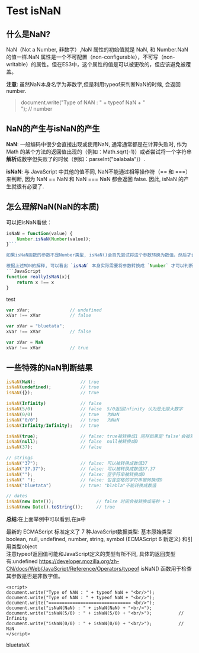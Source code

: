 
Test isNaN
==========
什么是NaN?
---------
NaN（Not a Number, 非数字）,NaN 属性的初始值就是 NaN, 和 Number.NaN 的值一样.NaN 属性是一个不可配置（non-configurable），不可写（non-writable）的属性。但在ES3中，这个属性的值是可以被更改的，但应该避免被覆盖。<br/>

**注意**: 虽然NaN本身名字为非数字,但是利用typeof来判断NaN的时候, 会返回number.

>document.write("Type of NAN : " + typeof NaN + "<br/>");    // number


NaN的产生与isNaN的产生
--------------------
**NaN**: 一般编码中很少会直接出现或使用NaN, 通常通常都是在计算失败时, 作为 Math 的某个方法的返回值出现的（例如：Math.sqrt(-1)）或者尝试将一个字符串**解析**成数字但失败了的时候（例如：parseInt("balabala")）.

**isNaN**: 与 JavaScript 中其他的值不同, NaN不能通过相等操作符（== 和 ===）来判断, 因为 NaN == NaN 和 NaN === NaN 都会返回 false. 因此, isNaN 的产生就很有必要了.

怎么理解NaN(NaN的本质)
--------------------
可以把isNaN看做：

```JavaScript
isNaN = function(value) {
    Number.isNaN(Number(value));
}```

如果isNaN函数的参数不是Number类型, isNaN()会首先尝试将这个参数转换为数值，然后才会对转换后的结果是否是NaN进行判断。因此，对于能被强制转换为有效的非NaN数值来说（ 值得一提的是，空字符串和布尔值会被强制转换为数值0或1），返回false值也许会让人感觉莫名其妙。比如说，空字符串就明显”不是数值“（not a number）。这种怪异行为起源于：“不是数值”（not a number）在基于IEEE-754数值的浮点计算体制中代表了一种特定的含义。isNaN函数其实等同于回答了这样一个问题：这个值被强制转换成数值时会不会返回IEEE-754​中所谓的”不是数值“（not a number）。

根据上述MDN的解释, 可以看出 `isNaN` 本身实际需要将参数转换成 `Number` 才可以判断其值是否为 NaN, 本身并没有能力判断一个值是否为 `NaN` ,所以可以利用 **NaN 本身不等于自身** 这一特性来判断(因为本身NaN不能通过===来判断相等)其变量`x`是否为`NaN`
```JavaScript
function reallyIsNaN(x){
    return x !== x
}
```
test
```JavaScript
var xVar;               // undefined
xVar !== xVar           // false

var xVar = "bluetata";
xVar !== xVar           // false

var xVar = NaN
xVar !== xVar           // true
```

一些特殊的NaN判断结果
-------------------
```JavaScript
isNaN(NaN);                 // true
isNaN(undefined);           // true
isNaN({});                  // true

isNaN(Infinity)             // false
isNaN(5/0)                  // false  5/0返回Infinity 认为是无限大数字
isNaN(0/0)                  // true   为NaN
isNaN("0/0")                // true   为NaN
isNaN(Infinity/Infinity);   // true

isNaN(true);                // false: true被转换成1 同样如果是'false'会被转换成0
isNaN(null);                // false  null被转换成0
isNaN(37);                  // false

// strings
isNaN("37");                // false: 可以被转换成数值37
isNaN("37.37");             // false: 可以被转换成数值37.37
isNaN("");                  // false: 空字符串被转换成0
isNaN(" ");                 // false: 包含空格的字符串被转换成0
isNaN("bluetata")           // true: "blabla"不能转换成数值

// dates
isNaN(new Date());                // false 时间会被转换成毫秒 + 1
isNaN(new Date().toString());     // true
```

**总结**:在上面举例中可以看到,在js中




最新的 ECMAScript 标准定义了 7 种JavaScript数据类型: 基本原始类型 boolean, null, undefined, number, string, symbol (ECMAScript 6 新定义) 和引用类型object
<br/>
注意typeof返回值可能和JavaScript定义的类型有所不同, 具体的返回类型有:undefined
https://developer.mozilla.org/zh-CN/docs/Web/JavaScript/Reference/Operators/typeof
isNaN() 函数用于检查其参数是否是非数字值。
</p>

    <script>
    document.write("Type of NAN : " + typeof NaN + "<br/>");
    document.write("Type of NAN : " + typeof NaN + "<br/>");
    document.write("=============================== <br/>");
    document.write("isNaN(NaN) : " + isNaN(NaN) + "<br/>");
    document.write("isNaN(5/0) : " + isNaN(5/0) + "<br/>");          // Infinity
    document.write("isNaN(0/0) : " + isNaN(0/0) + "<br/>");          // NaN
    </script>


bluetataX
